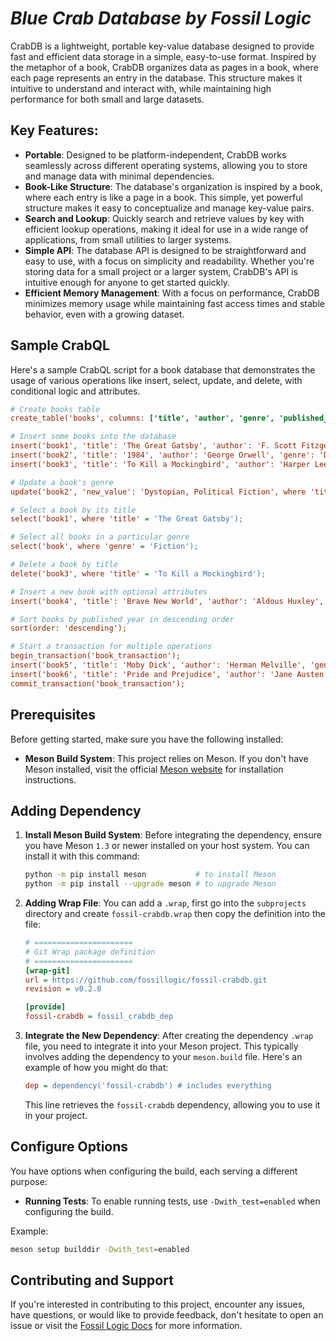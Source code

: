 # ***Blue Crab Database by Fossil Logic***

CrabDB is a lightweight, portable key-value database designed to provide fast and efficient data storage in a simple, easy-to-use format. Inspired by the metaphor of a book, CrabDB organizes data as pages in a book, where each page represents an entry in the database. This structure makes it intuitive to understand and interact with, while maintaining high performance for both small and large datasets.

## Key Features:
- **Portable**: Designed to be platform-independent, CrabDB works seamlessly across different operating systems, allowing you to store and manage data with minimal dependencies.
- **Book-Like Structure**: The database's organization is inspired by a book, where each entry is like a page in a book. This simple, yet powerful structure makes it easy to conceptualize and manage key-value pairs.
- **Search and Lookup**: Quickly search and retrieve values by key with efficient lookup operations, making it ideal for use in a wide range of applications, from small utilities to larger systems.
- **Simple API**: The database API is designed to be straightforward and easy to use, with a focus on simplicity and readability. Whether you're storing data for a small project or a larger system, CrabDB's API is intuitive enough for anyone to get started quickly.
- **Efficient Memory Management**: With a focus on performance, CrabDB minimizes memory usage while maintaining fast access times and stable behavior, even with a growing dataset.

## Sample CrabQL

Here's a sample CrabQL script for a book database that demonstrates the usage of various operations like insert, select, update, and delete, with conditional logic and attributes.

```ini
# Create books table
create_table('books', columns: ['title', 'author', 'genre', 'published_year']);

# Insert some books into the database
insert('book1', 'title': 'The Great Gatsby', 'author': 'F. Scott Fitzgerald', 'genre': 'Fiction', 'published_year': 1925);
insert('book2', 'title': '1984', 'author': 'George Orwell', 'genre': 'Dystopian', 'published_year': 1949);
insert('book3', 'title': 'To Kill a Mockingbird', 'author': 'Harper Lee', 'genre': 'Fiction', 'published_year': 1960);

# Update a book's genre
update('book2', 'new_value': 'Dystopian, Political Fiction', where 'title' = '1984');

# Select a book by its title
select('book1', where 'title' = 'The Great Gatsby');

# Select all books in a particular genre
select('book', where 'genre' = 'Fiction');

# Delete a book by title
delete('book3', where 'title' = 'To Kill a Mockingbird');

# Insert a new book with optional attributes
insert('book4', 'title': 'Brave New World', 'author': 'Aldous Huxley', 'genre': 'Dystopian', 'published_year': 1932, primary_key: true);

# Sort books by published year in descending order
sort(order: 'descending');

# Start a transaction for multiple operations
begin_transaction('book_transaction');
insert('book5', 'title': 'Moby Dick', 'author': 'Herman Melville', 'genre': 'Adventure', 'published_year': 1851);
insert('book6', 'title': 'Pride and Prejudice', 'author': 'Jane Austen', 'genre': 'Romance', 'published_year': 1813);
commit_transaction('book_transaction');
```

## Prerequisites

Before getting started, make sure you have the following installed:

- **Meson Build System**: This project relies on Meson. If you don't have Meson installed, visit the official [Meson website](https://mesonbuild.com/Getting-meson.html) for installation instructions.

## Adding Dependency

1. **Install Meson Build System**: Before integrating the dependency, ensure you have Meson `1.3` or newer installed on your host system. You can install it with this command:

   ```sh
   python -m pip install meson           # to install Meson
   python -m pip install --upgrade meson # to upgrade Meson
   ```

2. **Adding Wrap File**: You can add a `.wrap`, first go into the `subprojects` directory and create `fossil-crabdb.wrap` then copy the definition into the file:

   ```ini
   # ======================
   # Git Wrap package definition
   # ======================
   [wrap-git]
   url = https://github.com/fossillogic/fossil-crabdb.git
   revision = v0.2.0

   [provide]
   fossil-crabdb = fossil_crabdb_dep
   ```

3. **Integrate the New Dependency**: After creating the dependency `.wrap` file, you need to integrate it into your Meson project. This typically involves adding the dependency to your `meson.build` file. Here's an example of how you might do that:

   ```ini
   dep = dependency('fossil-crabdb') # includes everything
   ```

   This line retrieves the `fossil-crabdb` dependency, allowing you to use it in your project.

## Configure Options

You have options when configuring the build, each serving a different purpose:

- **Running Tests**: To enable running tests, use `-Dwith_test=enabled` when configuring the build.

Example:

```sh
meson setup builddir -Dwith_test=enabled
```

## Contributing and Support

If you're interested in contributing to this project, encounter any issues, have questions, or would like to provide feedback, don't hesitate to open an issue or visit the [Fossil Logic Docs](https://fossillogic.com/docs) for more information.
